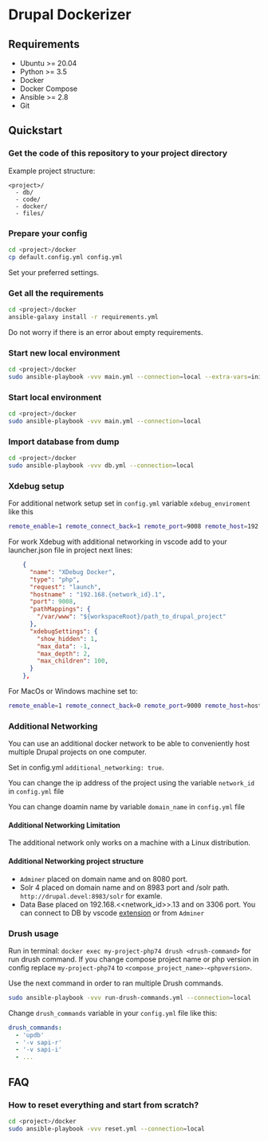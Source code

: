 # Drupal Dockerizer

## Requirements

- Ubuntu >= 20.04
- Python >= 3.5
- Docker
- Docker Compose
- Ansible >= 2.8
- Git

## Quickstart

### Get the code of this repository to your project directory

Example project structure:

```
<project>/
  - db/
  - code/
  - docker/
  - files/
```

### Prepare your config

```bash
cd <project>/docker
cp default.config.yml config.yml
```

Set your preferred settings.

### Get all the requirements

```bash
cd <project>/docker
ansible-galaxy install -r requirements.yml
```

Do not worry if there is an error about empty requirements.

### Start new local environment

```bash
cd <project>/docker
sudo ansible-playbook -vvv main.yml --connection=local --extra-vars=init_project=true
```

### Start local environment

```bash
cd <project>/docker
sudo ansible-playbook -vvv main.yml --connection=local
```

### Import database from dump

```bash
cd <project>/docker
sudo ansible-playbook -vvv db.yml --connection=local
```

### Xdebug setup

For additional network setup set in `config.yml` variable `xdebug_enviroment` like this

```bash
remote_enable=1 remote_connect_back=1 remote_port=9008 remote_host=192.168.{network_id}.1 show_error_trace=0 show_local_vars=1 remote_autostart=1 show_exception_trace=0 idekey=VSCODE
```

For work Xdebug with additional networking in vscode add to your launcher.json file in project next lines:

```json
    {
      "name": "XDebug Docker",
      "type": "php",
      "request": "launch",
      "hostname" : "192.168.{network_id}.1",
      "port": 9008,
      "pathMappings": {
        "/var/www": "${workspaceRoot}/path_to_drupal_project"
      },
      "xdebugSettings": {
        "show_hidden": 1,
        "max_data": -1,
        "max_depth": 2,
        "max_children": 100,
      }
    },
```

For MacOs or Windows machine set to:

```bash
remote_enable=1 remote_connect_back=0 remote_port=9000 remote_host=host.docker.internal show_error_trace=0 show_local_vars=1 remote_autostart=1 show_exception_trace=0 idekey=VSCODE
```

### Additional Networking

You can use an additional docker network to be able to conveniently host multiple Drupal projects on one computer.

Set in config.yml `additional_networking: true`.

You can change the ip address of the project using the variable `network_id` in `config.yml` file

You can change doamin name by variable `domain_name` in `config.yml` file

#### Additional Networking Limitation

The additional network only works on a machine with a Linux distribution.

#### Additional Networking project structure

- `Adminer` placed on domain name and on 8080 port.
- Solr 4 placed on domain name and on 8983 port and /solr path. `http://drupal.devel:8983/solr` for examle.
- Data Base placed on 192.168.<<network_id>>.13 and on 3306 port. You can connect to DB by vscode [extension](https://marketplace.visualstudio.com/items?itemName=formulahendry.vscode-mysql) or from `Adminer`

### Drush usage

Run in terminal: `docker exec my-project-php74 drush <drush-command>` for run drush command.
If you change compose project name or php version in config replace `my-project-php74` to `<compose_project_name>-<phpversion>`.

Use the next command in order to ran multiple Drush commands.

```bash
sudo ansible-playbook -vvv run-drush-commands.yml --connection=local
````

Change `drush_commands` variable in your `config.yml` file like this:

```yaml
drush_commands:
  - 'updb'
  - '-v sapi-r'
  - '-v sapi-i'
  - ...
```

## FAQ

### How to reset everything and start from scratch?

```bash
cd <project>/docker
sudo ansible-playbook -vvv reset.yml --connection=local
```
